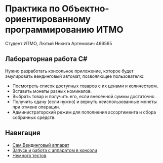 # Практика по Объектно-ориентированному программированию ИТМО
Студент ИТМО, Лютый Никита Артемович 466565

## Лабораторная работа C#
Нужно разработать консольное приложение, которое будет эмулировать вендинговый автомат, позволяющее пользователю:
- Посмотреть список доступных товаров с их ценами и количеством.
- Вставить монеты разных номиналов.
- Выбрать товар и получить его, если внесённой суммы достаточно.
- Получить сдачу (если нужно) и вернуть неиспользованные монеты при отмене операции.
- Администраторский режим для пополнения ассортимента и сбора собранных средств.

## Навигация

- [Сам Вендинговый аппарат](VendingLib)
- [Запуск и работа с аппаратом в консоли](VendingApp)
- [Немного тестов](VendingTests)